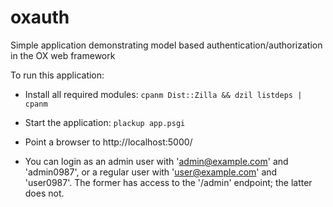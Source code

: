 oxauth
======

Simple application demonstrating model based authentication/authorization in the OX web framework

To run this application:

* Install all required modules: `cpanm Dist::Zilla && dzil listdeps | cpanm`

* Start the application: `plackup app.psgi`

* Point a browser to http://localhost:5000/

* You can login as an admin user with 'admin@example.com' and
  'admin0987', or a regular user with 'user@example.com' and
  'user0987'. The former has access to the '/admin' endpoint; the
  latter does not.


